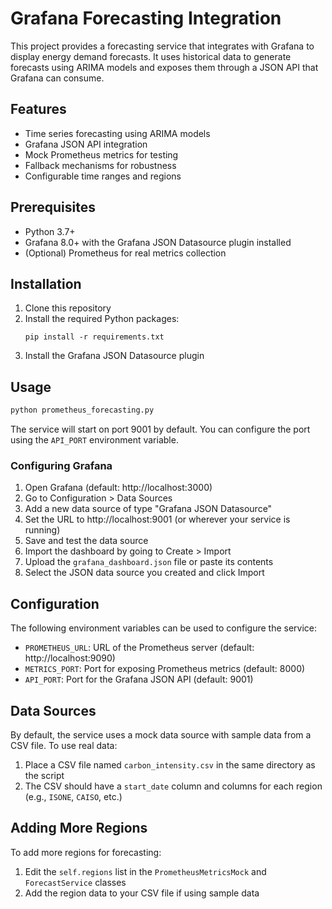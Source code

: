 # Grafana Forecasting Integration

This project provides a forecasting service that integrates with Grafana to display energy demand forecasts. It uses historical data to generate forecasts using ARIMA models and exposes them through a JSON API that Grafana can consume.

## Features

- Time series forecasting using ARIMA models
- Grafana JSON API integration
- Mock Prometheus metrics for testing
- Fallback mechanisms for robustness
- Configurable time ranges and regions

## Prerequisites

- Python 3.7+
- Grafana 8.0+ with the Grafana JSON Datasource plugin installed
- (Optional) Prometheus for real metrics collection

## Installation

1. Clone this repository
2. Install the required Python packages:
   ```
   pip install -r requirements.txt
   ```
3. Install the Grafana JSON Datasource plugin

## Usage


```bash
python prometheus_forecasting.py
```

The service will start on port 9001 by default. You can configure the port using the `API_PORT` environment variable.

### Configuring Grafana

1. Open Grafana (default: http://localhost:3000)
2. Go to Configuration > Data Sources
3. Add a new data source of type "Grafana JSON Datasource"
4. Set the URL to http://localhost:9001 (or wherever your service is running)
5. Save and test the data source
6. Import the dashboard by going to Create > Import
7. Upload the `grafana_dashboard.json` file or paste its contents
8. Select the JSON data source you created and click Import

## Configuration

The following environment variables can be used to configure the service:

- `PROMETHEUS_URL`: URL of the Prometheus server (default: http://localhost:9090)
- `METRICS_PORT`: Port for exposing Prometheus metrics (default: 8000)
- `API_PORT`: Port for the Grafana JSON API (default: 9001)

## Data Sources

By default, the service uses a mock data source with sample data from a CSV file. To use real data:

1. Place a CSV file named `carbon_intensity.csv` in the same directory as the script
2. The CSV should have a `start_date` column and columns for each region (e.g., `ISONE`, `CAISO`, etc.)

## Adding More Regions

To add more regions for forecasting:

1. Edit the `self.regions` list in the `PrometheusMetricsMock` and `ForecastService` classes
2. Add the region data to your CSV file if using sample data
